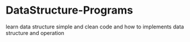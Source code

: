 # DataStructure-Programs
learn data structure simple and clean code 
and how to implements data structure and operation
